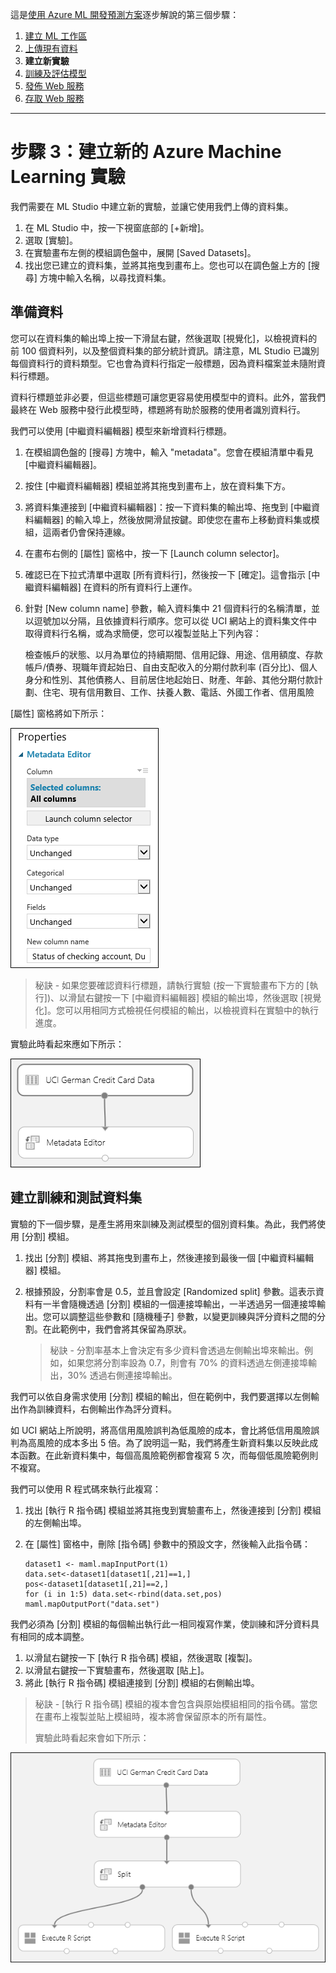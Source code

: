 <properties title="Step 3: Create a new Azure Machine Learning experiment" pageTitle="Step 3: Create a new Machine Learning experiment | Azure" description="Step 3: Create a new training experiment in Azure Machine Learning Studio" metaKeywords="" services="" solutions="" documentationCenter="" authors="garye" videoId="" scriptId="" />

<tags ms.service="machine-learning" ms.workload="tbd" ms.tgt_pltfrm="na" ms.devlang="na" ms.topic="article" ms.date="01/01/1900" ms.author="garye"></tags>

這是[使用 Azure ML 開發預測方案][使用 Azure ML 開發預測方案]逐步解說的第三個步驟：

1.  [建立 ML 工作區][建立 ML 工作區]
2.  [上傳現有資料][上傳現有資料]
3.  **建立新實驗**
4.  [訓練及評估模型][訓練及評估模型]
5.  [發佈 Web 服務][發佈 Web 服務]
6.  [存取 Web 服務][存取 Web 服務]

------------------------------------------------------------------------

# 步驟 3：建立新的 Azure Machine Learning 實驗

我們需要在 ML Studio 中建立新的實驗，並讓它使用我們上傳的資料集。

1.  在 ML Studio 中，按一下視窗底部的 [+新增]。
2.  選取 [實驗]。
3.  在實驗畫布左側的模組調色盤中，展開 [Saved Datasets]。
4.  找出您已建立的資料集，並將其拖曳到畫布上。您也可以在調色盤上方的 [搜尋] 方塊中輸入名稱，以尋找資料集。

## 準備資料

您可以在資料集的輸出埠上按一下滑鼠右鍵，然後選取 [視覺化]，以檢視資料的前 100 個資料列，以及整個資料集的部分統計資訊。請注意，ML Studio 已識別每個資料行的資料類型。它也會為資料行指定一般標題，因為資料檔案並未隨附資料行標題。

資料行標題並非必要，但這些標題可讓您更容易使用模型中的資料。此外，當我們最終在 Web 服務中發行此模型時，標題將有助於服務的使用者識別資料行。

我們可以使用 [中繼資料編輯器] 模型來新增資料行標題。

1.  在模組調色盤的 [搜尋] 方塊中，輸入 "metadata"。您會在模組清單中看見 [中繼資料編輯器]。
2.  按住 [中繼資料編輯器] 模組並將其拖曳到畫布上，放在資料集下方。
3.  將資料集連接到 [中繼資料編輯器]：按一下資料集的輸出埠、拖曳到 [中繼資料編輯器] 的輸入埠上，然後放開滑鼠按鍵。即使您在畫布上移動資料集或模組，這兩者仍會保持連線。
4.  在畫布右側的 [屬性] 窗格中，按一下 [Launch column selector]。
5.  確認已在下拉式清單中選取 [所有資料行]，然後按一下 [確定]。這會指示 [中繼資料編輯器] 在資料的所有資料行上運作。
6.  針對 [New column name] 參數，輸入資料集中 21 個資料行的名稱清單，並以逗號加以分隔，且依據資料行順序。您可以從 UCI 網站上的資料集文件中取得資料行名稱，或為求簡便，您可以複製並貼上下列內容：

    檢查帳戶的狀態、以月為單位的持續期間、信用記錄、用途、信用額度、存款帳戶/債券、現職年資起始日、自由支配收入的分期付款利率 (百分比)、個人身分和性別、其他債務人、目前居住地起始日、財產、年齡、其他分期付款計劃、住宅、現有信用數目、工作、扶養人數、電話、外國工作者、信用風險

[屬性] 窗格將如下所示：

![Properties for Metadata Editor][Properties for Metadata Editor]

> 秘訣 - 如果您要確認資料行標題，請執行實驗 (按一下實驗畫布下方的 [執行])、以滑鼠右鍵按一下 [中繼資料編輯器] 模組的輸出埠，然後選取 [視覺化]。您可以用相同方式檢視任何模組的輸出，以檢視資料在實驗中的執行進度。

實驗此時看起來應如下所示：

![Adding Metadata Editor][Adding Metadata Editor]

## 建立訓練和測試資料集

實驗的下一個步驟，是產生將用來訓練及測試模型的個別資料集。為此，我們將使用 [分割] 模組。

1.  找出 [分割] 模組、將其拖曳到畫布上，然後連接到最後一個 [中繼資料編輯器] 模組。
2.  根據預設，分割率會是 0.5，並且會設定 [Randomized split] 參數。這表示資料有一半會隨機透過 [分割] 模組的一個連接埠輸出，一半透過另一個連接埠輸出。您可以調整這些參數和 [隨機種子] 參數，以變更訓練與評分資料之間的分割。在此範例中，我們會將其保留為原狀。

    > 秘訣 - 分割率基本上會決定有多少資料會透過左側輸出埠來輸出。例如，如果您將分割率設為 0.7，則會有 70% 的資料透過左側連接埠輸出，30% 透過右側連接埠輸出。

我們可以依自身需求使用 [分割] 模組的輸出，但在範例中，我們要選擇以左側輸出作為訓練資料，右側輸出作為評分資料。

如 UCI 網站上所說明，將高信用風險誤判為低風險的成本，會比將低信用風險誤判為高風險的成本多出 5 倍。為了說明這一點，我們將產生新資料集以反映此成本函數。在此新資料集中，每個高風險範例都會複寫 5 次，而每個低風險範例則不複寫。

我們可以使用 R 程式碼來執行此複寫：

1.  找出 [執行 R 指令碼] 模組並將其拖曳到實驗畫布上，然後連接到 [分割] 模組的左側輸出埠。
2.  在 [屬性] 窗格中，刪除 [指令碼] 參數中的預設文字，然後輸入此指令碼：

        dataset1 <- maml.mapInputPort(1)
        data.set<-dataset1[dataset1[,21]==1,]
        pos<-dataset1[dataset1[,21]==2,]
        for (i in 1:5) data.set<-rbind(data.set,pos)
        maml.mapOutputPort("data.set")

我們必須為 [分割] 模組的每個輸出執行此一相同複寫作業，使訓練和評分資料具有相同的成本調整。

1.  以滑鼠右鍵按一下 [執行 R 指令碼] 模組，然後選取 [複製]。
2.  以滑鼠右鍵按一下實驗畫布，然後選取 [貼上]。
3.  將此 [執行 R 指令碼] 模組連接到 [分割] 模組的右側輸出埠。

> 秘訣 - [執行 R 指令碼] 模組的複本會包含與原始模組相同的指令碼。當您在畫布上複製並貼上模組時，複本將會保留原本的所有屬性。
>
> 實驗此時看起來會如下所示：

![Adding Split module and R scripts][Adding Split module and R scripts]

  [使用 Azure ML 開發預測方案]: ../machine-learning-walkthrough-develop-predictive-solution/
  [建立 ML 工作區]: ../machine-learning-walkthrough-1-create-ml-workspace/
  [上傳現有資料]: ../machine-learning-walkthrough-2-upload-data/
  [訓練及評估模型]: ../machine-learning-walkthrough-4-train-and-evaluate-models/
  [發佈 Web 服務]: ../machine-learning-walkthrough-5-publish-web-service/
  [存取 Web 服務]: ../machine-learning-walkthrough-6-access-web-service/
  [Properties for Metadata Editor]: ./media/machine-learning-walkthrough-3-create-new-experiment/create1.png
  [Adding Metadata Editor]: ./media/machine-learning-walkthrough-3-create-new-experiment/create2.png
  [Adding Split module and R scripts]: ./media/machine-learning-walkthrough-3-create-new-experiment/create3.png
